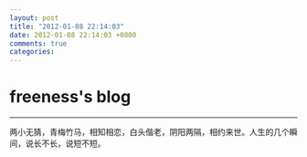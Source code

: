 ```yaml
---
layout: post
title: "2012-01-08 22:14:03"
date: 2012-01-08 22:14:03 +0800
comments: true
categories: 
---
```


# freeness's blog

----------

>
两小无猜，青梅竹马，相知相恋，白头偕老，阴阳两隔，相约来世。人生的几个瞬间，说长不长，说短不短。